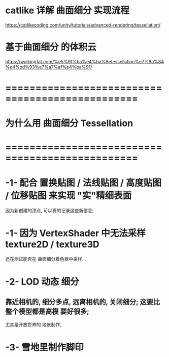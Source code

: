 

#  catlike 详解 曲面细分 实现流程
https://catlikecoding.com/unity/tutorials/advanced-rendering/tessellation/


# 基于曲面细分 的体积云
https://walkingfat.com/%e5%9f%ba%e4%ba%8etessellation%e7%9a%84%e4%bd%93%e7%a7%af%e4%ba%91/



# ================================================ #
#           为什么用 曲面细分  Tessellation
# ================================================ #



# -1- 配合 置换贴图 / 法线贴图 / 高度贴图 / 位移贴图 来实现 "实"精细表面
因为新创建的顶点, 可以真的记录这些新信息;


# -1- 因为 VertexShader 中无法采样 texture2D / texture3D
还在测试能否在 曲面细分着色器中采样...



# -2- LOD 动态 细分
靠近相机的, 细分多点, 远离相机的, 关闭细分;
这要比整个模型都是高模 要好很多;
---
尤其是开放世界的 地景制作, 


# -3- 雪地里制作脚印






























